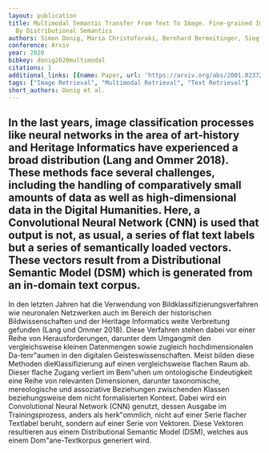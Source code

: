 ```yaml
---
layout: publication
title: Multimodal Semantic Transfer From Text To Image. Fine-grained Image Classification
  By Distributional Semantics
authors: Simon Donig, Maria Christoforaki, Bernhard Bermeitinger, Siegfried Handschuh
conference: Arxiv
year: 2020
bibkey: donig2020multimodal
citations: 1
additional_links: [{name: Paper, url: 'https://arxiv.org/abs/2001.02372'}]
tags: ["Image Retrieval", "Multimodal Retrieval", "Text Retrieval"]
short_authors: Donig et al.
---
```

In the last years, image classification processes like neural networks in the
area of art-history and Heritage Informatics have experienced a broad
distribution (Lang and Ommer 2018). These methods face several challenges,
including the handling of comparatively small amounts of data as well as
high-dimensional data in the Digital Humanities. Here, a Convolutional Neural
Network (CNN) is used that output is not, as usual, a series of flat text
labels but a series of semantically loaded vectors. These vectors result from a
Distributional Semantic Model (DSM) which is generated from an in-domain text
corpus.
  -----
  In den letzten Jahren hat die Verwendung von Bildklassifizierungsverfahren
wie neuronalen Netzwerken auch im Bereich der historischen Bildwissenschaften
und der Heritage Informatics weite Verbreitung gefunden (Lang und Ommer 2018).
Diese Verfahren stehen dabei vor einer Reihe von Herausforderungen, darunter
dem Umgangmit den vergleichsweise kleinen Datenmengen sowie zugleich
hochdimensionalen Da-tenr\"aumen in den digitalen Geisteswissenschaften. Meist
bilden diese Methoden dieKlassifizierung auf einen vergleichsweise flachen Raum
ab. Dieser flache Zugang verliert im Bem\"uhen um ontologische Eindeutigkeit
eine Reihe von relevanten Dimensionen, darunter taxonomische, mereologische und
assoziative Beziehungen zwischenden Klassen beziehungsweise dem nicht
formalisierten Kontext. Dabei wird ein Convolutional Neural Network (CNN)
genutzt, dessen Ausgabe im Trainingsprozess, anders als herk\"ommlich, nicht
auf einer Serie flacher Textlabel beruht, sondern auf einer Serie von Vektoren.
Diese Vektoren resultieren aus einem Distributional Semantic Model (DSM),
welches aus einem Dom\"ane-Textkorpus generiert wird.